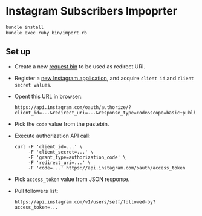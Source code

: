 # Instagram Subscribers Impoprter

``` bash
bundle install
bundle exec ruby bin/import.rb
```

## Set up

- Create a new [request bin](https://requestb.in) to be used as redirect URI.
- Register a [new Instagram application](https://www.instagram.com/developer/), and acquire `client id` and `client secret values`.
- Opent this URL in browser:

  ```
  https://api.instagram.com/oauth/authorize/?client_id=...&redirect_uri=...&response_type=code&scope=basic+public_content+follower_list
  ```

- Pick the `code` value from the pastebin.
- Execute authorization API call:

  ```
  curl -F 'client_id=...' \
       -F 'client_secret=...' \
       -F 'grant_type=authorization_code' \
       -F 'redirect_uri=...' \
       -F 'code=...' https://api.instagram.com/oauth/access_token
  ```

- Pick `access_token` value from JSON response.
- Pull followers list:

  ```
  https://api.instagram.com/v1/users/self/followed-by?access_token=...
  ```

